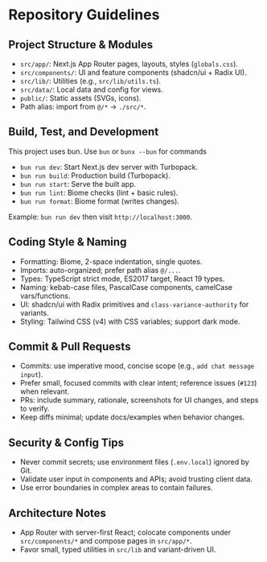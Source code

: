# Repository Guidelines

## Project Structure & Modules
- `src/app/`: Next.js App Router pages, layouts, styles (`globals.css`).
- `src/components/`: UI and feature components (shadcn/ui + Radix UI).
- `src/lib/`: Utilities (e.g., `src/lib/utils.ts`).
- `src/data/`: Local data and config for views.
- `public/`: Static assets (SVGs, icons).
- Path alias: import from `@/*` → `./src/*`.

## Build, Test, and Development
This project uses bun. Use `bun` or `bunx --bun` for commands

- `bun run dev`: Start Next.js dev server with Turbopack.
- `bun run build`: Production build (Turbopack).
- `bun run start`: Serve the built app.
- `bun run lint`: Biome checks (lint + basic rules).
- `bun run format`: Biome format (writes changes).

Example: `bun run dev` then visit `http://localhost:3000`.

## Coding Style & Naming
- Formatting: Biome, 2-space indentation, single quotes.
- Imports: auto-organized; prefer path alias `@/...`.
- Types: TypeScript strict mode, ES2017 target, React 19 types.
- Naming: kebab-case files, PascalCase components, camelCase vars/functions.
- UI: shadcn/ui with Radix primitives and `class-variance-authority` for variants.
- Styling: Tailwind CSS (v4) with CSS variables; support dark mode.

## Commit & Pull Requests
- Commits: use imperative mood, concise scope (e.g., `add chat message input`).
- Prefer small, focused commits with clear intent; reference issues (`#123`) when relevant.
- PRs: include summary, rationale, screenshots for UI changes, and steps to verify.
- Keep diffs minimal; update docs/examples when behavior changes.

## Security & Config Tips
- Never commit secrets; use environment files (`.env.local`) ignored by Git.
- Validate user input in components and APIs; avoid trusting client data.
- Use error boundaries in complex areas to contain failures.

## Architecture Notes
- App Router with server-first React; colocate components under `src/components/*` and compose pages in `src/app/*`.
- Favor small, typed utilities in `src/lib` and variant-driven UI.

